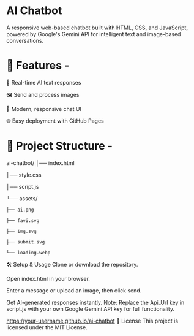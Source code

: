 # AI Chatbot
A responsive web-based chatbot built with HTML, CSS, and JavaScript, powered by Google's Gemini API for intelligent text and image-based conversations.

# 🚀 Features -
💬 Real-time AI text responses

🖼 Send and process images

🎨 Modern, responsive chat UI

🌐 Easy deployment with GitHub Pages

# 📂 Project Structure -
ai-chatbot/
│── index.html

│── style.css

│── script.js

└── assets/

    ├── ai.png
    
    ├── favi.svg
    
    ├── img.svg
    
    ├── submit.svg
    
    └── loading.webp
    
🛠 Setup & Usage
Clone or download the repository.

Open index.html in your browser.

Enter a message or upload an image, then click send.

Get AI-generated responses instantly.
Note: Replace the Api_Url key in script.js with your own Google Gemini API key for full functionality.

https://your-username.github.io/ai-chatbot
📜 License
This project is licensed under the MIT License.
